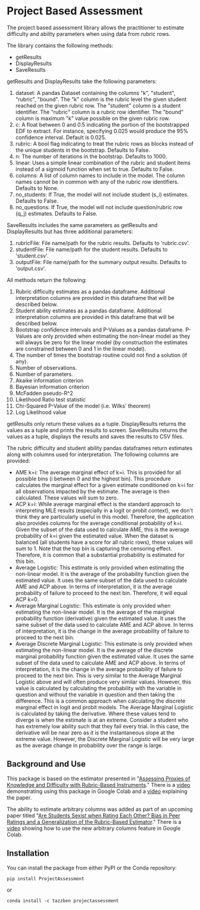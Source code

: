 # Project Based Assessment 

The project based assessment library allows the practitioner to estimate difficulty and ability parameters when using data from rubric rows. 

The library contains the following methods:

* getResults
* DisplayResults
* SaveResults

getResults and DisplayResults take the following parameters: 

1. dataset: A pandas Dataset containing the columns "k", "student", "rubric", "bound".  The "k" column is the rubric level the given student reached on the given rubric row. The "student" column is a student identifier. The "rubric" column is a rubric row identifier. The "bound" column is maximum "k" value possible on the given rubric row.
2. c: A float between 0 and 0.5 indicating the portion of the bootstrapped EDF to extract.  For instance, specifying 0.025 would produce the 95% confidence interval. Default is 0.025.
3. rubric: A bool flag indicating to treat the rubric rows as blocks instead of the unique students in the bootstrap.  Defaults to False.
4. n: The number of iterations in the bootstrap.  Defaults to 1000.
5. linear: Uses a simple linear combination of the rubric and student items instead of a sigmoid function when set to true.  Defaults to False.
6. columns: A list of column names to include in the model. The column names cannot be in common with any of the rubric row identifiers. Defaults to None.
7. no_students: If True, the model will not include student (s_i) estimates.  Defaults to False.
8. no_questions: If True, the model will not include question/rubric row (q_j) estimates.  Defaults to False.

SaveResults includes the same parameters as getResults and DisplayResults but has three additional parameters: 

1. rubricFile: File name/path for the rubric results.  Defaults to 'rubric.csv'.
2. studentFile: File name/path for the student results.  Defaults to 'student.csv'.
3. outputFile: File name/path for the summary output results.  Defaults to 'output.csv'.

All methods return the following:

1. Rubric difficulty estimates as a pandas dataframe. Additional interpretation columns are provided in this dataframe that will be described below.
2. Student ability estimates as a pandas dataframe.  Additional interpretation columns are provided in this dataframe that will be described below.
3. Bootstrap confidence intervals and P-Values as a pandas dataframe. P-Values are only provided when estimating the non-linear model as they will always be zero for the linear model (by construction the estimates are constrained between 0 and 1 in the linear model).
4. The number of times the bootstrap routine could not find a solution (if any).
5. Number of observations.
6. Number of parameters.
7. Akaike information criterion
8. Bayesian information criterion
9. McFadden pseudo-R^2
10. Likelihood Ratio test statistic
11. Chi-Squared P-Value of the model (i.e. Wilks' theorem)
12. Log Likelihood value

getResults only return these values as a tuple.  DisplayResults returns the values as a tuple and prints the results to screen.  SaveResults returns the values as a tuple, displays the results and saves the results to CSV files.

The rubric difficulty and student ability pandas dataframes return estimates along with columns used for interpretation.  The following columns are provided: 

* AME k=i: The average marginal effect of k=i.  This is provided for all possible bins (i between 0 and the highest bin).  This procedure calculates the marginal effect for a given estimate conditioned on k=i for all observations impacted by the estimate.  The average is then calculated. These values will sum to zero.
* ACP k=i: While average marginal effect is the standard approach to interpreting MLE results (especially in a logit or probit context), we don't think they are particularly useful in this model.  Therefore, the application also provides columns for the average conditional probability of k=i.  Given the subset of the data used to calculate AME, this is the average probability of k=i given the estimated value.  When the dataset is balanced (all students have a score for all rubric rows), these values will sum to 1.  Note that the top bin is capturing the censoring effect. Therefore, it is common that a substantial probability is estimated for this bin.
* Average Logistic: This estimate is only provided when estimating the non-linear model.  It is the average of the probability function given the estimated value.  It uses the same subset of the data used to calculate AME and ACP above.  In terms of interpretation, it is the average probability of failure to proceed to the next bin.  Therefore, it will equal ACP k=0.
* Average Marginal Logistic: This estimate is only provided when estimating the non-linear model.  It is the average of the marginal probability function (derivative) given the estimated value.  It uses the same subset of the data used to calculate AME and ACP above.  In terms of interpretation, it is the change in the average probability of failure to proceed to the next bin.
* Average Discrete Marginal Logistic: This estimate is only provided when estimating the non-linear model.  It is the average of the discrete marginal probability function given the estimated value.  It uses the same subset of the data used to calculate AME and ACP above.  In terms of interpretation, it is the change in the average probability of failure to proceed to the next bin.  This is very similar to the Average Marginal Logistic above and will often produce very similar values.  However, this value is calculated by calculating the probability with the variable in question and without the variable in question and then taking the difference.  This is a common approach when calculating the discrete marginal effect in logit and probit models.  The Average Marginal Logistic is calculated by taking the derivative. Where these values tend to diverge is when the estimate is at an extreme.  Consider a student who has extremely low ability such that they fail every trial.  In this case, the derivative will be near zero as it is the instantaneous slope at the extreme value.  However, the Discrete Marginal Logistic will be very large as the average change in probability over the range is large.  

## Background and Use

This package is based on the estimator presented in "[Assessing Proxies of Knowledge and Difficulty with Rubric-Based Instruments](https://doi.org/10.1002/soej.12658)."  There is a [video](https://vimeo.com/735183858) demonstrating using this package in Google Colab and a [video](https://vimeo.com/756447388) explaining the paper.   

The ability to estimate arbitrary columns was added as part of an upcoming paper titled "[Are Students Sexist when Rating Each Other? Bias in Peer Ratings and a Generalization of the Rubric-Based Estimator](https://papers.ssrn.com/abstract=4858815)." There is a [video](https://vimeo.com/941262859) showing how to use the new arbitrary columns feature in Google Colab.

## Installation

You can install the package from either PyPI or the Conda repository:

```console
pip install ProjectAssessment
```
or

```console
conda install -c tazzben projectassessment
```
    